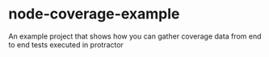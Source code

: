 # node-coverage-example
An example project that shows how you can gather coverage data from end to end tests executed in protractor
